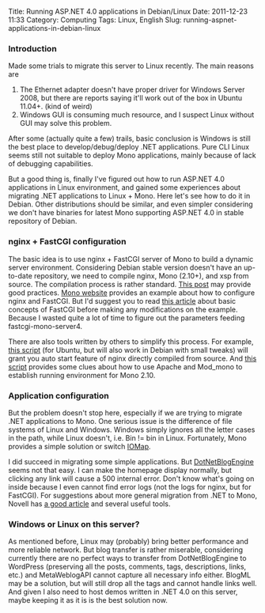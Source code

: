 Title: Running ASP.NET 4.0 applications in Debian/Linux
Date: 2011-12-23 11:33
Category: Computing
Tags: Linux, English
Slug: running-aspnet-applications-in-debian-linux

### Introduction

Made some trials to migrate this server to Linux recently. The main reasons are 
1) The Ethernet adapter doesn't have proper driver for Windows Server 2008, but there are reports saying it'll work out of the box in Ubuntu 11.04+. (kind of weird) 
2) Windows GUI is consuming much resource, and I suspect Linux without GUI may solve this problem.

After some (actually quite a few) trails, basic conclusion is Windows is still the best place to develop/debug/deploy .NET applications. Pure CLI Linux seems still not suitable to deploy Mono applications, mainly because of lack of debugging capabilities.

But a good thing is, finally I've figured out how to run ASP.NET 4.0 applications in Linux environment, and gained some experiences about migrating .NET applications to Linux + Mono. Here let's see how to do it in Debian. Other distributions should be similar, and even simpler considering we don't have binaries for latest Mono supporting ASP.NET 4.0 in stable repository of Debian.

### nginx + FastCGI configuration

The basic idea is to use nginx + FastCGI server of Mono to build a dynamic server environment. Considering Debian stable version doesn't have an up-to-date repository, we need to compile nginx, Mono (2.10+), and xsp from source. The compilation process is rather standard. [This post](http://extralogical.net/articles/howto-compile-nginx-passenger.html) may provide good practices. [Mono website](http://www.mono-project.com/FastCGI_Nginx) provides an example about how to configure nginx and FastCGI. But I'd suggest you to read [this article](http://www.mono-project.com/FastCGI) about basic concepts of FastCGI before making any modifications on the example. Because I wasted quite a lot of time to figure out the parameters feeding fastcgi-mono-server4.

There are also tools written by others to simplify this process. For example, [this script](https://code.google.com/p/nginx-init-ubuntu/) (for Ubuntu, but will also work in Debian with small tweaks) will grant you auto start feature of nginx directly compiled from source. And [this script](https://gist.github.com/philippkueng/1074516) provides some clues about how to use Apache and Mod_mono to establish running environment for Mono 2.10.

### Application configuration

But the problem doesn't stop here, especially if we are trying to migrate .NET applications to Mono. One serious issue is the difference of file systems of Linux and Windows. Windows simply ignores all the letter cases in the path, while Linux doesn't, i.e. Bin != bin in Linux. Fortunately, Mono provides a simple solution or switch [IOMap](http://www.mono-project.com/IOMap).

I did succeed in migrating some simple applications. But [DotNetBlogEngine](https://yage.ai/install-dotnetblogengine-16-on-debian.html) seems not that easy. I can make the homepage display normally, but clicking any link will cause a 500 internal error. Don't know what's going on inside because I even cannot find error logs (not the logs for nginx, but for FastCGI). For suggestions about more general migration from .NET to Mono, Novell has [a good article](http://www.novell.com/connectionmagazine/2010/02/mono_tools.html) and several useful tools.

### Windows or Linux on this server?

As mentioned before, Linux may (probably) bring better performance and more reliable network. But blog transfer is rather miserable, considering currently there are no perfect ways to transfer from DotNetBlogEngine to WordPress (preserving all the posts, comments, tags, descriptions, links, etc.) and MetaWeblogAPI cannot capture all necessary info either. BlogML may be a solution, but will still drop all the tags and cannot handle links well. And given I also need to host demos written in .NET 4.0 on this server, maybe keeping it as it is is the best solution now.